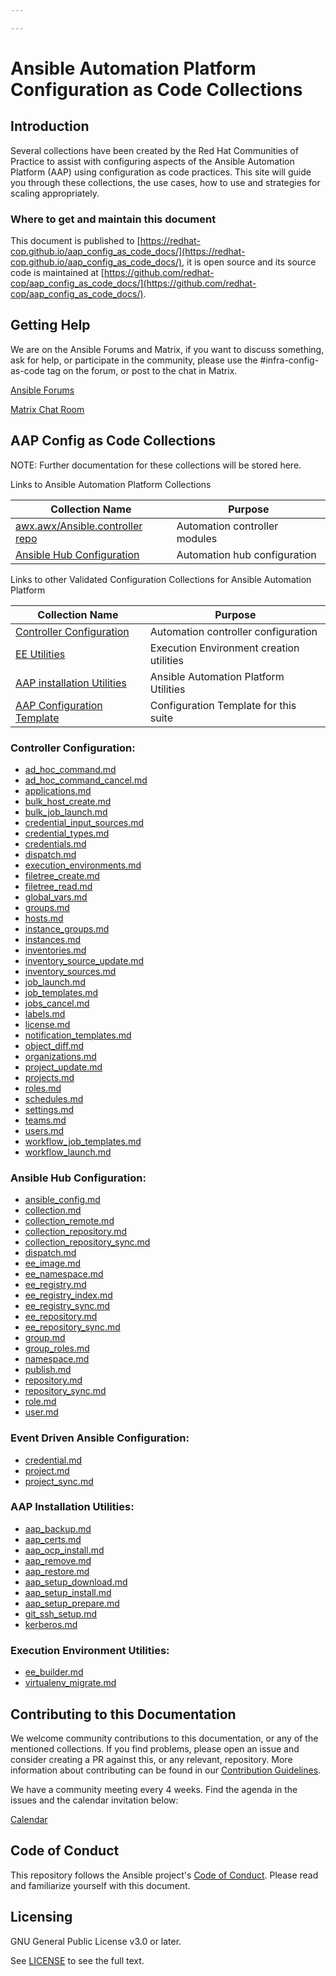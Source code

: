 ```yaml
---

---
```


# Ansible Automation Platform Configuration as Code Collections

## Introduction

Several collections have been created by the Red Hat Communities of Practice to assist with configuring aspects of the Ansible Automation Platform (AAP) using configuration as code practices. This site will guide you through these collections, the use cases, how to use and strategies for scaling appropriately.

### Where to get and maintain this document

This document is published to [https://redhat-cop.github.io/aap_config_as_code_docs/](https://redhat-cop.github.io/aap_config_as_code_docs/), it is open source and its source code is maintained at [https://github.com/redhat-cop/aap_config_as_code_docs/](https://github.com/redhat-cop/aap_config_as_code_docs/).

## Getting Help

We are on the Ansible Forums and Matrix, if you want to discuss something, ask for help, or participate in the community, please use the #infra-config-as-code tag on the forum, or post to the chat in Matrix.

[Ansible Forums](https://forum.ansible.com/tag/infra-config-as-code)

[Matrix Chat Room](https://matrix.to/#/#aap_config_as_code:ansible.com)

## AAP Config as Code Collections
NOTE: Further documentation for these collections will be stored here.

Links to Ansible Automation Platform Collections

|Collection Name|Purpose|
|---------|---------|
|[awx.awx/Ansible.controller repo](https://github.com/ansible/awx/tree/devel/awx_collection)|Automation controller modules|
|[Ansible Hub Configuration](https://github.com/ansible/automation_hub_collection)|Automation hub configuration|

Links to other Validated Configuration Collections for Ansible Automation Platform

|Collection Name|Purpose|
|---------|---------|
|[Controller Configuration](https://github.com/redhat-cop/controller_configuration)|Automation controller configuration|
|[EE Utilities](https://github.com/redhat-cop/ee_utilities)|Execution Environment creation utilities|
|[AAP installation Utilities](https://github.com/redhat-cop/aap_utilities)|Ansible Automation Platform Utilities|
|[AAP Configuration Template](https://github.com/redhat-cop/aap_configuration_template)|Configuration Template for this suite|

### Controller Configuration:
* [ad_hoc_command.md](collections/controller_configuration/ad_hoc_command.html)
* [ad_hoc_command_cancel.md](collections/controller_configuration/ad_hoc_command_cancel.html)
* [applications.md](collections/controller_configuration/applications.html)
* [bulk_host_create.md](collections/controller_configuration/bulk_host_create.html)
* [bulk_job_launch.md](collections/controller_configuration/bulk_job_launch.html)
* [credential_input_sources.md](collections/controller_configuration/credential_input_sources.html)
* [credential_types.md](collections/controller_configuration/credential_types.html)
* [credentials.md](collections/controller_configuration/credentials.html)
* [dispatch.md](collections/controller_configuration/dispatch.html)
* [execution_environments.md](collections/controller_configuration/execution_environments.html)
* [filetree_create.md](collections/controller_configuration/filetree_create.html)
* [filetree_read.md](collections/controller_configuration/filetree_read.html)
* [global_vars.md](collections/controller_configuration/global_vars.html)
* [groups.md](collections/controller_configuration/groups.html)
* [hosts.md](collections/controller_configuration/hosts.html)
* [instance_groups.md](collections/controller_configuration/instance_groups.html)
* [instances.md](collections/controller_configuration/instances.html)
* [inventories.md](collections/controller_configuration/inventories.html)
* [inventory_source_update.md](collections/controller_configuration/inventory_source_update.html)
* [inventory_sources.md](collections/controller_configuration/inventory_sources.html)
* [job_launch.md](collections/controller_configuration/job_launch.html)
* [job_templates.md](collections/controller_configuration/job_templates.html)
* [jobs_cancel.md](collections/controller_configuration/jobs_cancel.html)
* [labels.md](collections/controller_configuration/labels.html)
* [license.md](collections/controller_configuration/license.html)
* [notification_templates.md](collections/controller_configuration/notification_templates.html)
* [object_diff.md](collections/controller_configuration/object_diff.html)
* [organizations.md](collections/controller_configuration/organizations.html)
* [project_update.md](collections/controller_configuration/project_update.html)
* [projects.md](collections/controller_configuration/projects.html)
* [roles.md](collections/controller_configuration/roles.html)
* [schedules.md](collections/controller_configuration/schedules.html)
* [settings.md](collections/controller_configuration/settings.html)
* [teams.md](collections/controller_configuration/teams.html)
* [users.md](collections/controller_configuration/users.html)
* [workflow_job_templates.md](collections/controller_configuration/workflow_job_templates.html)
* [workflow_launch.md](collections/controller_configuration/workflow_launch.html)

### Ansible Hub Configuration:
* [ansible_config.md](collections/galaxy_collection/ansible_config.html)
* [collection.md](collections/galaxy_collection/collection.html)
* [collection_remote.md](collections/galaxy_collection/collection_remote.html)
* [collection_repository.md](collections/galaxy_collection/collection_repository.html)
* [collection_repository_sync.md](collections/galaxy_collection/collection_repository_sync.html)
* [dispatch.md](collections/galaxy_collection/dispatch.html)
* [ee_image.md](collections/galaxy_collection/ee_image.html)
* [ee_namespace.md](collections/galaxy_collection/ee_namespace.html)
* [ee_registry.md](collections/galaxy_collection/ee_registry.html)
* [ee_registry_index.md](collections/galaxy_collection/ee_registry_index.html)
* [ee_registry_sync.md](collections/galaxy_collection/ee_registry_sync.html)
* [ee_repository.md](collections/galaxy_collection/ee_repository.html)
* [ee_repository_sync.md](collections/galaxy_collection/ee_repository_sync.html)
* [group.md](collections/galaxy_collection/group.html)
* [group_roles.md](collections/galaxy_collection/group_roles.html)
* [namespace.md](collections/galaxy_collection/namespace.html)
* [publish.md](collections/galaxy_collection/publish.html)
* [repository.md](collections/galaxy_collection/repository.html)
* [repository_sync.md](collections/galaxy_collection/repository_sync.html)
* [role.md](collections/galaxy_collection/role.html)
* [user.md](collections/galaxy_collection/user.html)

### Event Driven Ansible Configuration:
* [credential.md](collections/eda_config/credential.html)
* [project.md](collections/eda_config/project.html)
* [project_sync.md](collections/eda_config/project_sync.html)

### AAP Installation Utilities:
* [aap_backup.md](collections/aap_utilities/aap_backup.html)
* [aap_certs.md](collections/aap_utilities/aap_certs.html)
* [aap_ocp_install.md](collections/aap_utilities/aap_ocp_install.html)
* [aap_remove.md](collections/aap_utilities/aap_remove.html)
* [aap_restore.md](collections/aap_utilities/aap_restore.html)
* [aap_setup_download.md](collections/aap_utilities/aap_setup_download.html)
* [aap_setup_install.md](collections/aap_utilities/aap_setup_install.html)
* [aap_setup_prepare.md](collections/aap_utilities/aap_setup_prepare.html)
* [git_ssh_setup.md](collections/aap_utilities/git_ssh_setup.html)
* [kerberos.md](collections/aap_utilities/kerberos.html)

### Execution Environment Utilities:
* [ee_builder.md](collections/ee_utilities/ee_builder.html)
* [virtualenv_migrate.md](collections/ee_utilities/virtualenv_migrate.html)

## Contributing to this Documentation
We welcome community contributions to this documentation, or any of the mentioned collections. If you find problems, please open an issue and consider creating a PR against this, or any relevant, repository. More information about contributing can be found in our [Contribution Guidelines](CONTRIBUTE.md).

We have a community meeting every 4 weeks. Find the agenda in the issues and the calendar invitation below:

[Calendar](https://raw.githubusercontent.com/redhat-cop/controller_configuration/devel/docs/aap_config_as_code_public_meeting.ics)

## Code of Conduct

This repository follows the Ansible project's
[Code of Conduct](https://docs.ansible.com/ansible/latest/community/code_of_conduct.html).
Please read and familiarize yourself with this document.

## Licensing

GNU General Public License v3.0 or later.

See [LICENSE](https://www.gnu.org/licenses/gpl-3.0.txt) to see the full text.